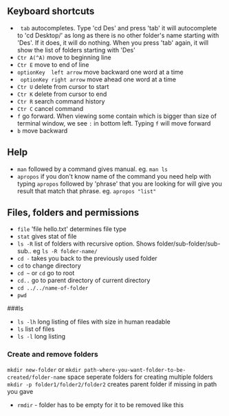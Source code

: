 ## Keyboard shortcuts
- ` tab` autocompletes. Type 'cd Des' and press 'tab' it will autocomplete to 'cd Desktop/' as long as there is no other folder's name starting with 'Des'. If it does, it will do nothing. When you press 'tab' again, it will show the list of folders starting with 'Des'
- `Ctr A(^A)` move to beginning line
- `Ctr E` move to end of line
- `optionKey  left arrow` move backward one word at a time
- ` optionKey right arrow` move ahead one word at a time
- `Ctr U` delete from cursor to start
- `Ctr K` delete from cursor to end 
- `Ctr R` search command history
- `Ctr C` cancel command
- `f` go forward. When viewing some contain which is bigger than size of terminal window, we see `:` in bottom left. Typing `f` will move forward
- `b` move backward

## Help
- `man` followed by a command gives manual. eg. `man ls`
- `apropos` if you don't know name of the command you need help with typing `apropos` followed by 'phrase' that you are looking for will give you result that match that phrase. eg. `apropos "list"`

## Files, folders and permissions
- `file` 'file hello.txt' determines file type
- `stat` gives stat of file
- `ls -R` list of folders with recursive option. Shows folder/sub-folder/sub-sub.. eg `ls -R folder-name/`
- `cd -` takes you back to the previously used folder
- `cd` to change directory
- `cd ~` or `cd` go to root
- `cd..` go to parent directory of current directory
- `cd ../../name-of-folder`
- `pwd`

###ls
- `ls -lh` long listing of files with size in human readable
- `ls` list of files
- `ls -l` long listing

### Create and remove folders
`mkdir new-folder` or `mkdir path-where-you-want-folder-to-be-created/folder-name` space seperate folders for creating multiple folders
`mkdir -p folder1/folder2/folder2` creates parent folder if missing in path you gave  
- `rmdir` - folder has to be empty for it to be removed like this